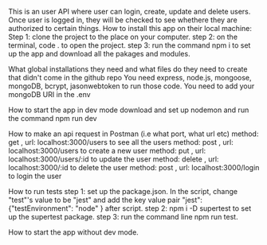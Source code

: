 This is an user API where user can login, create, update and delete users.  Once user is logged in, they will be checked to see whethere they are authorized to certain things. 
How to install this app on their local machine: 
Step 1: clone the project to the place on your computer. 
step 2: on the terminal, code . to open the project. 
step 3: run the command npm i to set up the app and download all the pakages and modules.

What global installations they need and what files do they need to create that didn't come in the github repo
You need express, node.js, mongoose, mongoDB, bcrypt, jasonwebtoken to run those code. 
You need to add your mongoDB URI in the .env 

How to start the app in dev mode
download and set up nodemon and run the command npm run dev

How to make an api request in Postman (i.e what port, what url etc)
method: get , url: localhost:3000/users  to see all the users
method: post , url: localhost:3000/users  to create a new user
method: put , url: localhost:3000/users/:id  to update the user
method: delete , url: localhost:3000/:id to delete the user
method: post , url: localhost:3000/login to login the user

How to run tests
step 1: set up the package.json. In the script, change "test"'s value to be "jest" and add the key value pair "jest": {"testEnvironment": "node" } after script.
step 2: npm i -D supertest to set up the supertest package.
step 3: run the command line npm run test.

How to start the app without dev mode.
